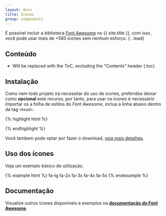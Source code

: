 ```yaml
---
layout: docs
title: Ícones
group: components
---
```


É possível incluir a biblioteca [Font Awesome](https://fortawesome.github.io/Font-Awesome/) no {{ site.title }}, com isso, você pode usar mais de +585 ícones sem nenhum esforço.
{: .lead}

## Conteúdo

* Will be replaced with the ToC, excluding the "Contents" header
{:toc}

## Instalação

Como nem todo projeto irá necessitar do uso de ícones, preferidos deixar como **opcional** este recurso, por tanto, para usar os ícones é necessário importar os a folha de estilos do *Font Awesome*, inclua a linha abaixo dentro da tag `<head>`.

{% highlight html %}
<link rel="stylesheet" href="https://maxcdn.bootstrapcdn.com/font-awesome/4.4.0/css/font-awesome.min.css">
{% endhighlight %}

Você tambem pode optar por fazer o download, [veja mais detalhes](http://fortawesome.github.io/Font-Awesome/get-started/).

## Uso dos ícones

Veja um exemplo básico de utilização.

{% example html %}
<i class="fa fa-graduation-cap fa-lg"></i> fa-lg
<i class="fa fa-graduation-cap fa-2x"></i> fa-2x
<i class="fa fa-graduation-cap fa-3x"></i> fa-3x
<i class="fa fa-graduation-cap fa-4x"></i> fa-4x
<i class="fa fa-graduation-cap fa-5x"></i> fa-5x
{% endexample %}

## Documentação

Visualize outros ícones disponíveis e exemplos na **[documentação do Font Awesome](https://fortawesome.github.io/Font-Awesome/)**.
